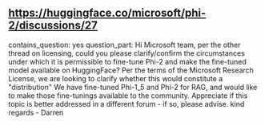 ## https://huggingface.co/microsoft/phi-2/discussions/27

contains_question: yes
question_part: Hi Microsoft team, per the other thread on licensing, could you please clarify/confirm the circumstances under which it is permissible to fine-tune Phi-2 and make the fine-tuned model available on HuggingFace? Per the terms of the Microsoft Research License, we are looking to clarify whether this would constitute a "distribution" We have fine-tuned Phi-1_5 and Phi-2 for RAG, and would like to make those fine-tunings available to the community. Appreciate if this topic is better addressed in a different forum - if so, please advise. kind regards - Darren